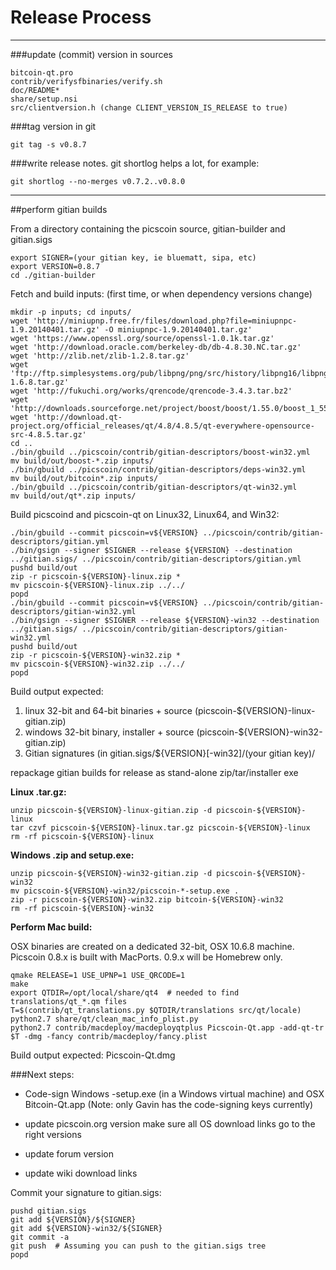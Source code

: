 Release Process
====================

* * *

###update (commit) version in sources


	bitcoin-qt.pro
	contrib/verifysfbinaries/verify.sh
	doc/README*
	share/setup.nsi
	src/clientversion.h (change CLIENT_VERSION_IS_RELEASE to true)

###tag version in git

	git tag -s v0.8.7

###write release notes. git shortlog helps a lot, for example:

	git shortlog --no-merges v0.7.2..v0.8.0

* * *

##perform gitian builds

 From a directory containing the picscoin source, gitian-builder and gitian.sigs
  
	export SIGNER=(your gitian key, ie bluematt, sipa, etc)
	export VERSION=0.8.7
	cd ./gitian-builder

 Fetch and build inputs: (first time, or when dependency versions change)

	mkdir -p inputs; cd inputs/
	wget 'http://miniupnp.free.fr/files/download.php?file=miniupnpc-1.9.20140401.tar.gz' -O miniupnpc-1.9.20140401.tar.gz'
	wget 'https://www.openssl.org/source/openssl-1.0.1k.tar.gz'
	wget 'http://download.oracle.com/berkeley-db/db-4.8.30.NC.tar.gz'
	wget 'http://zlib.net/zlib-1.2.8.tar.gz'
	wget 'ftp://ftp.simplesystems.org/pub/libpng/png/src/history/libpng16/libpng-1.6.8.tar.gz'
	wget 'http://fukuchi.org/works/qrencode/qrencode-3.4.3.tar.bz2'
	wget 'http://downloads.sourceforge.net/project/boost/boost/1.55.0/boost_1_55_0.tar.bz2'
	wget 'http://download.qt-project.org/official_releases/qt/4.8/4.8.5/qt-everywhere-opensource-src-4.8.5.tar.gz'
	cd ..
	./bin/gbuild ../picscoin/contrib/gitian-descriptors/boost-win32.yml
	mv build/out/boost-*.zip inputs/
	./bin/gbuild ../picscoin/contrib/gitian-descriptors/deps-win32.yml
	mv build/out/bitcoin*.zip inputs/
	./bin/gbuild ../picscoin/contrib/gitian-descriptors/qt-win32.yml
	mv build/out/qt*.zip inputs/

 Build picscoind and picscoin-qt on Linux32, Linux64, and Win32:
  
	./bin/gbuild --commit picscoin=v${VERSION} ../picscoin/contrib/gitian-descriptors/gitian.yml
	./bin/gsign --signer $SIGNER --release ${VERSION} --destination ../gitian.sigs/ ../picscoin/contrib/gitian-descriptors/gitian.yml
	pushd build/out
	zip -r picscoin-${VERSION}-linux.zip *
	mv picscoin-${VERSION}-linux.zip ../../
	popd
	./bin/gbuild --commit picscoin=v${VERSION} ../picscoin/contrib/gitian-descriptors/gitian-win32.yml
	./bin/gsign --signer $SIGNER --release ${VERSION}-win32 --destination ../gitian.sigs/ ../picscoin/contrib/gitian-descriptors/gitian-win32.yml
	pushd build/out
	zip -r picscoin-${VERSION}-win32.zip *
	mv picscoin-${VERSION}-win32.zip ../../
	popd

  Build output expected:

  1. linux 32-bit and 64-bit binaries + source (picscoin-${VERSION}-linux-gitian.zip)
  2. windows 32-bit binary, installer + source (picscoin-${VERSION}-win32-gitian.zip)
  3. Gitian signatures (in gitian.sigs/${VERSION}[-win32]/(your gitian key)/

repackage gitian builds for release as stand-alone zip/tar/installer exe

**Linux .tar.gz:**

	unzip picscoin-${VERSION}-linux-gitian.zip -d picscoin-${VERSION}-linux
	tar czvf picscoin-${VERSION}-linux.tar.gz picscoin-${VERSION}-linux
	rm -rf picscoin-${VERSION}-linux

**Windows .zip and setup.exe:**

	unzip picscoin-${VERSION}-win32-gitian.zip -d picscoin-${VERSION}-win32
	mv picscoin-${VERSION}-win32/picscoin-*-setup.exe .
	zip -r picscoin-${VERSION}-win32.zip bitcoin-${VERSION}-win32
	rm -rf picscoin-${VERSION}-win32

**Perform Mac build:**

  OSX binaries are created on a dedicated 32-bit, OSX 10.6.8 machine.
  Picscoin 0.8.x is built with MacPorts.  0.9.x will be Homebrew only.

	qmake RELEASE=1 USE_UPNP=1 USE_QRCODE=1
	make
	export QTDIR=/opt/local/share/qt4  # needed to find translations/qt_*.qm files
	T=$(contrib/qt_translations.py $QTDIR/translations src/qt/locale)
	python2.7 share/qt/clean_mac_info_plist.py
	python2.7 contrib/macdeploy/macdeployqtplus Picscoin-Qt.app -add-qt-tr $T -dmg -fancy contrib/macdeploy/fancy.plist

 Build output expected: Picscoin-Qt.dmg

###Next steps:

* Code-sign Windows -setup.exe (in a Windows virtual machine) and
  OSX Bitcoin-Qt.app (Note: only Gavin has the code-signing keys currently)

* update picscoin.org version
  make sure all OS download links go to the right versions

* update forum version

* update wiki download links

Commit your signature to gitian.sigs:

	pushd gitian.sigs
	git add ${VERSION}/${SIGNER}
	git add ${VERSION}-win32/${SIGNER}
	git commit -a
	git push  # Assuming you can push to the gitian.sigs tree
	popd

